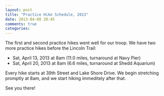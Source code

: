 ```yaml
---
layout: post
title: "Practice Hike Schedule, 2013"
date: 2013-04-08 20:45
comments: true
categories: 
---
```

The first and second practice hikes went well for our troop. We have two more practice hikes before the Lincoln Trail:

* Sat, April 13, 2013 at 8am (11.0 miles, turnaround at Navy Pier)
* Sat, April 20, 2013 at 8am (6.6 miles, turnaround at Shedd Aquarium)

Every hike starts at 39th Street and Lake Shore Drive. We begin stretching promptly at 8am, and we start hiking immeditely after that.

See you there!

